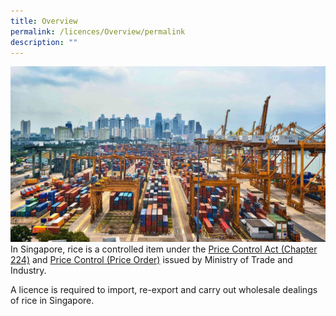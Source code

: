 ```yaml
---
title: Overview
permalink: /licences/Overview/permalink
description: ""
---
```

![](/images/port.jpg)In Singapore, rice is a controlled item under the [Price Control Act (Chapter 224)](https://safe.menlosecurity.com/https://sso.agc.gov.sg/Act/PCA1950) and [Price Control (Price Order)](https://safe.menlosecurity.com/https://sso.agc.gov.sg/SL/PCA1950-OR5) issued by Ministry of Trade and Industry. 
 
 A licence is required to import, re-export and carry out wholesale dealings of rice in Singapore.